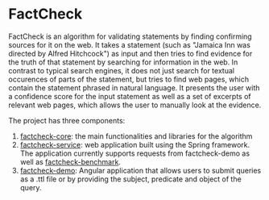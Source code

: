 # FactCheck


FactCheck is an algorithm for validating statements by finding confirming sources for it on the web. It takes a statement (such as "Jamaica Inn was directed by Alfred Hitchcock") as input and then tries to find evidence for the truth of that statement by searching for information in the web. In contrast to typical search engines, it does not just search for textual occurences of parts of the statement, but tries to find web pages, which contain the statement phrased in natural language. It presents the user with a confidence score for the input statement as well as a set of excerpts of relevant web pages, which allows the user to manually look at the evidence.

The project has three components:

1. [factcheck-core](https://github.com/danishahmed92/FactCheck/tree/master/factcheck-core): the main functionalities and libraries for the algorithm
2. [factcheck-service](https://github.com/danishahmed92/FactCheck/tree/master/factcheck-service): web application built using the Spring framework. The application currently supports requests from factcheck-demo as well as [factcheck-benchmark](https://github.com/hobbit-project/Fact-Checking-Benchmark).
2. [factcheck-demo](https://github.com/danishahmed92/FactCheck/tree/master/factcheck-demo): Angular application that allows users to submit queries as a .ttl file or by providing the subject, predicate and object of the query.
